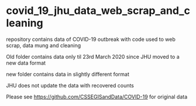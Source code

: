 # covid_19_jhu_data_web_scrap_and_cleaning
repository contains data of COVID-19 outbreak with code used to web scrap, data mung and cleaning

Old folder contains data only til 23rd March 2020 since JHU moved to a new data format

new folder contains data in slightly different format

JHU does not update the data with recovered counts

Please see https://github.com/CSSEGISandData/COVID-19 for original data
